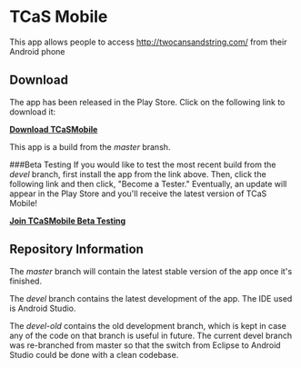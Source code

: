 TCaS Mobile
===========
This app allows people to access http://twocansandstring.com/ from their Android phone

Download
---------
The app has been released in the Play Store. Click on the following link to download it:

[**Download TCaSMobile**](https://play.google.com/store/apps/details?id=com.kylemsguy.tcasmobile)

This app is a build from the _master_ bransh.

###Beta Testing
If you would like to test the most recent build from the _devel_ branch, first install the app from the link above. Then, click the following link and then click, "Become a Tester." Eventually, an update will appear in the Play Store and you'll receive the latest version of TCaS Mobile!

[**Join TCaSMobile Beta Testing**](https://play.google.com/apps/testing/com.kylemsguy.tcasmobile)

Repository Information
-----------------------

The *master* branch will contain the latest stable version of the app once it's finished. 

The *devel* branch contains the latest development of the app. The IDE used is Android Studio.

The *devel-old* contains the old development branch, which is kept in case any of the code on that branch is useful in future. The current devel branch was re-branched from master so that the switch from Eclipse to Android Studio could be done with a clean codebase. 

